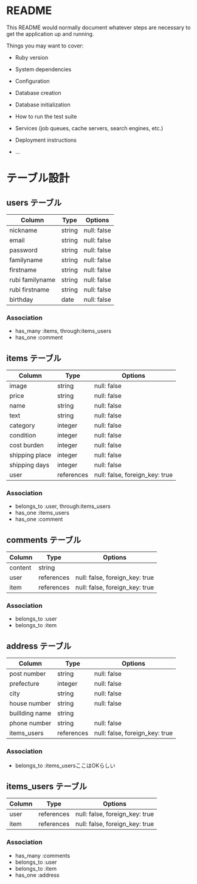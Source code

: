 # README

This README would normally document whatever steps are necessary to get the
application up and running.

Things you may want to cover:

* Ruby version

* System dependencies

* Configuration

* Database creation

* Database initialization

* How to run the test suite

* Services (job queues, cache servers, search engines, etc.)

* Deployment instructions

* ...

# テーブル設計

## users テーブル
| Column          | Type   | Options     |
| --------------- | ------ | ----------- |
| nickname        | string | null: false | 
| email           | string | null: false |
| password        | string | null: false |
| familyname      | string | null: false |
| firstname       | string | null: false |
| rubi familyname | string | null: false |
| rubi firstname  | string | null: false |
| birthday        | date   | null: false |

### Association
- has_many :items, through:items_users
- has_one :comment


## items テーブル
| Column         | Type       | Options                        |
| -------------- | ---------- | ------------------------------ |
| image          | string     | null: false                    |
| price          | string     | null: false                    |
| name           | string     | null: false                    |
| text           | string     | null: false                    |
| category       | integer    | null: false                    |
| condition      | integer    | null: false                    |
| cost burden    | integer    | null: false                    |
| shipping place | integer    | null: false                    |
| shipping days  | integer    | null: false                    | 
| user           | references | null: false, foreign_key: true |

### Association
- belongs_to :user, through:items_users
- has_one :items_users
- has_one :comment



## comments テーブル
| Column  | Type       | Options                        |
| ------- | ---------- | ------------------------------ |
| content | string     |                                |
| user    | references | null: false, foreign_key: true |
| item    | references | null: false, foreign_key: true |

### Association
- belongs_to :user
- belongs_to :item

## address テーブル
| Column         | Type       | Options                        |
| -------------- | ---------- | ------------------------------ |
| post number    | string     | null: false                    |
| prefecture     | integer    | null: false                    |
| city           | string     | null: false                    |
| house number   | string     | null: false                    |
| buillding name | string     |                                |
| phone number   | string     | null: false                    |
| items_users    | references | null: false, foreign_key: true |

### Association
- belongs_to :items_usersここはOKらしい


## items_users テーブル
| Column | Type       | Options                        |
| ------ | ---------- | ------------------------------ |
| user   | references | null: false, foreign_key: true |
| item   | references | null: false, foreign_key: true |

### Association
- has_many :comments
- belongs_to :user
- belongs_to :item 
- has_one :address



